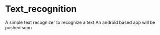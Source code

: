 # Text_recognition
A simple text recognizer to recognize a text
An android based app will be pushed soon
